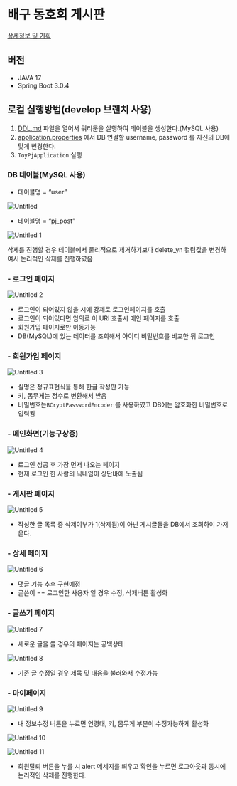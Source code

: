 # 배구 동호회 게시판

[상세정보 및 기획](https://careful-manuscript-b51.notion.site/5afb7d33d5b5457bb55f1763c4a16a0a)


## 버전

- JAVA 17
- Spring Boot  3.0.4

## 로컬 실행방법(develop 브랜치 사용)

1. [DDL.md](https://github.com/NeewLife/ToyPJ/blob/develop/DDL.md) 파일을 열어서 쿼리문을 실행하여 테이블을 생성한다.(MySQL 사용)
2. [application.properties](https://github.com/NeewLife/ToyPJ/blob/main/src/develop/resources/application.properties) 에서 DB 연결할 username, password 를 자신의 DB에 맞게 변경한다.
3. `ToyPjApplication` 실행

### DB 테이블(MySQL 사용)

- 테이블명 = “user”

![Untitled](https://user-images.githubusercontent.com/107593357/228719227-c8eadd50-7ba6-4265-896d-44445bc9bba5.png)

- 테이블명 = “pj_post”

![Untitled 1](https://user-images.githubusercontent.com/107593357/228719283-a05d2880-dec8-47eb-b2f2-ba65a8c4d84f.png)

삭제를 진행할 경우 테이블에서 물리적으로 제거하기보다 delete_yn 컬럼값을 변경하여서 논리적인 삭제를 진행하였음

### - 로그인 페이지

![Untitled 2](https://user-images.githubusercontent.com/107593357/228719321-4969f610-a6e7-449e-b246-6469dd72b6f9.png)

- 로그인이 되어있지 않을 시에 강제로 로그인페이지를 호출
- 로그인이 되어있다면 임의로 이 URI 호출시 메인 페이지를 호출
- 회원가입 페이지로만 이동가능
- DB(MySQL)에 있는 데이터를 조회해서 아이디 비밀번호를 비교한 뒤 로그인

### - 회원가입 페이지

![Untitled 3](https://user-images.githubusercontent.com/107593357/228719361-5f53ba9e-b98f-4b5f-befe-7cdab64cea69.png)

- 실명은 정규표현식을 통해 한글 작성만 가능
- 키, 몸무게는 정수로 변환해서 받음
- 비밀번호는`BCryptPasswordEncoder` 를 사용하였고 DB에는 암호화한 비밀번호로 입력됨

### - 메인화면(기능구상중)

![Untitled 4](https://user-images.githubusercontent.com/107593357/228719365-7a39ad84-c5c7-4e38-acc0-4222fab68c89.png)

- 로그인 성공 후 가장 먼저 나오는 페이지
- 현재 로그인 한 사람의 닉네임이 상단바에 노출됨

### - 게시판 페이지

![Untitled 5](https://user-images.githubusercontent.com/107593357/228719372-435f6ecd-2e20-4863-ae06-0424711868d0.png)

- 작성한 글 목록 중 삭제여부가 1(삭제됨)이 아닌 게시글들을 DB에서 조회하여 가져온다.

### - 상세 페이지

![Untitled 6](https://user-images.githubusercontent.com/107593357/228719379-3e35cc12-bf35-4e7d-bb64-c89ad407c583.png)

- 댓글 기능 추후 구현예정
- 글쓴이 == 로그인한 사용자 일 경우 수정, 삭제버튼 활성화

### - 글쓰기 페이지

![Untitled 7](https://user-images.githubusercontent.com/107593357/228719382-832546e5-e895-486b-9385-66129677a0d3.png)

- 새로운 글을 쓸 경우의 페이지는 공백상태

![Untitled 8](https://user-images.githubusercontent.com/107593357/228719519-1eb7b53c-a337-4e57-b601-d3e87f715861.png)

- 기존 글 수정일 경우 제목 및 내용을 불러와서 수정가능

### - 마이페이지

![Untitled 9](https://user-images.githubusercontent.com/107593357/228719580-fbd47808-bc46-4d52-af36-804b6d547724.png)

- 내 정보수정 버튼을 누르면 연령대, 키, 몸무게 부분이 수정가능하게 활성화

![Untitled 10](https://user-images.githubusercontent.com/107593357/228719591-9cbb19e6-cd9c-4263-a839-b1cf5281fbf6.png)

![Untitled 11](https://user-images.githubusercontent.com/107593357/228719602-10b00584-ee77-4a00-aa80-9732bc8a141d.png)

- 회원탈퇴 버튼을 누를 시 alert 메세지를 띄우고 확인을 누르면 로그아웃과 동시에 논리적인 삭제를 진행한다.
